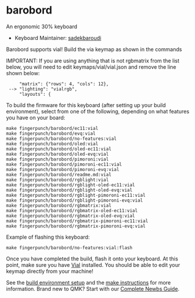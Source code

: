 # barobord

An ergonomic 30% keyboard

* Keyboard Maintainer: [sadekbaroudi](https://github.com/sadekbaroudi)

Barobord supports vial! Build the via keymap as shown in the commands

IMPORTANT: If you are using anything that is not rgbmatrix from the list below, you will need to edit keymaps/vial/vial.json and remove the line shown below:
```
     "matrix": {"rows": 4, "cols": 12},
 --> "lighting": "vialrgb",
     "layouts": {
```

To build the firmware for this keyboard (after setting up your build environment), select from one of the following, depending on what features you have on your board:

    make fingerpunch/barobord/ec11:vial
    make fingerpunch/barobord/evq:vial
    make fingerpunch/barobord/no-features:vial
    make fingerpunch/barobord/oled:vial
    make fingerpunch/barobord/oled-ec11:vial
    make fingerpunch/barobord/oled-evq:vial
    make fingerpunch/barobord/pimoroni:vial
    make fingerpunch/barobord/pimoroni-ec11:vial
    make fingerpunch/barobord/pimoroni-evq:vial
    make fingerpunch/barobord/readme.md:vial
    make fingerpunch/barobord/rgblight:vial
    make fingerpunch/barobord/rgblight-oled-ec11:vial
    make fingerpunch/barobord/rgblight-oled-evq:vial
    make fingerpunch/barobord/rgblight-pimoroni-ec11:vial
    make fingerpunch/barobord/rgblight-pimoroni-evq:vial
    make fingerpunch/barobord/rgbmatrix:vial
    make fingerpunch/barobord/rgbmatrix-oled-ec11:vial
    make fingerpunch/barobord/rgbmatrix-oled-evq:vial
    make fingerpunch/barobord/rgbmatrix-pimoroni-ec11:vial
    make fingerpunch/barobord/rgbmatrix-pimoroni-evq:vial

Example of flashing this keyboard:

    make fingerpunch/barobord/no-features:vial:flash


Once you have completed the build, flash it onto your keyboard. At this point, make sure you have [Vial](https://get.vial.today/) installed. You should be able to edit your keymap directly from your machine!

See the [build environment setup](https://docs.qmk.fm/#/getting_started_build_tools) and the [make instructions](https://docs.qmk.fm/#/getting_started_make_guide) for more information. Brand new to QMK? Start with our [Complete Newbs Guide](https://docs.qmk.fm/#/newbs).

